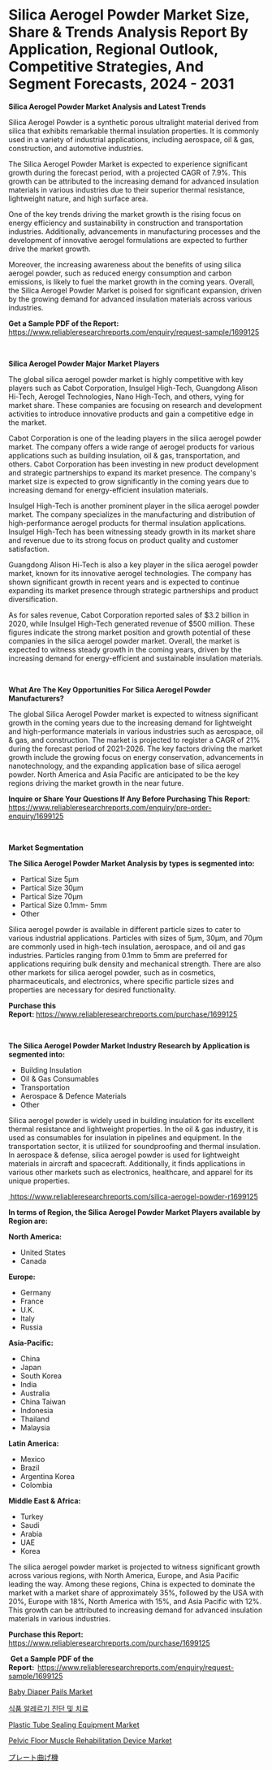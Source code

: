 <p><h1>Silica Aerogel Powder Market Size, Share & Trends Analysis Report By Application, Regional Outlook, Competitive Strategies, And Segment Forecasts, 2024 - 2031</h1></p><p><strong>Silica Aerogel Powder Market Analysis and Latest Trends</strong></p>
<p><p>Silica Aerogel Powder is a synthetic porous ultralight material derived from silica that exhibits remarkable thermal insulation properties. It is commonly used in a variety of industrial applications, including aerospace, oil & gas, construction, and automotive industries.</p><p>The Silica Aerogel Powder Market is expected to experience significant growth during the forecast period, with a projected CAGR of 7.9%. This growth can be attributed to the increasing demand for advanced insulation materials in various industries due to their superior thermal resistance, lightweight nature, and high surface area.</p><p>One of the key trends driving the market growth is the rising focus on energy efficiency and sustainability in construction and transportation industries. Additionally, advancements in manufacturing processes and the development of innovative aerogel formulations are expected to further drive the market growth.</p><p>Moreover, the increasing awareness about the benefits of using silica aerogel powder, such as reduced energy consumption and carbon emissions, is likely to fuel the market growth in the coming years. Overall, the Silica Aerogel Powder Market is poised for significant expansion, driven by the growing demand for advanced insulation materials across various industries.</p></p>
<p><strong>Get a Sample PDF of the Report:&nbsp;</strong> <a href="https://www.reliableresearchreports.com/enquiry/request-sample/1699125">https://www.reliableresearchreports.com/enquiry/request-sample/1699125</a></p>
<p>&nbsp;</p>
<p><strong>Silica Aerogel Powder Major Market Players</strong></p>
<p><p>The global silica aerogel powder market is highly competitive with key players such as Cabot Corporation, Insulgel High-Tech, Guangdong Alison Hi-Tech, Aerogel Technologies, Nano High-Tech, and others, vying for market share. These companies are focusing on research and development activities to introduce innovative products and gain a competitive edge in the market.</p><p>Cabot Corporation is one of the leading players in the silica aerogel powder market. The company offers a wide range of aerogel products for various applications such as building insulation, oil & gas, transportation, and others. Cabot Corporation has been investing in new product development and strategic partnerships to expand its market presence. The company's market size is expected to grow significantly in the coming years due to increasing demand for energy-efficient insulation materials.</p><p>Insulgel High-Tech is another prominent player in the silica aerogel powder market. The company specializes in the manufacturing and distribution of high-performance aerogel products for thermal insulation applications. Insulgel High-Tech has been witnessing steady growth in its market share and revenue due to its strong focus on product quality and customer satisfaction.</p><p>Guangdong Alison Hi-Tech is also a key player in the silica aerogel powder market, known for its innovative aerogel technologies. The company has shown significant growth in recent years and is expected to continue expanding its market presence through strategic partnerships and product diversification.</p><p>As for sales revenue, Cabot Corporation reported sales of $3.2 billion in 2020, while Insulgel High-Tech generated revenue of $500 million. These figures indicate the strong market position and growth potential of these companies in the silica aerogel powder market. Overall, the market is expected to witness steady growth in the coming years, driven by the increasing demand for energy-efficient and sustainable insulation materials.</p></p>
<p>&nbsp;</p>
<p><strong>What Are The Key Opportunities For Silica Aerogel Powder Manufacturers?</strong></p>
<p><p>The global Silica Aerogel Powder market is expected to witness significant growth in the coming years due to the increasing demand for lightweight and high-performance materials in various industries such as aerospace, oil & gas, and construction. The market is projected to register a CAGR of 21% during the forecast period of 2021-2026. The key factors driving the market growth include the growing focus on energy conservation, advancements in nanotechnology, and the expanding application base of silica aerogel powder. North America and Asia Pacific are anticipated to be the key regions driving the market growth in the near future.</p></p>
<p><strong>Inquire or Share Your Questions If Any Before Purchasing This Report:</strong> <a href="https://www.reliableresearchreports.com/enquiry/pre-order-enquiry/1699125">https://www.reliableresearchreports.com/enquiry/pre-order-enquiry/1699125</a></p>
<p>&nbsp;</p>
<p><strong>Market Segmentation</strong></p>
<p><strong>The Silica Aerogel Powder Market Analysis by types is segmented into:</strong></p>
<p><ul><li>Partical Size 5μm</li><li>Partical Size 30μm</li><li>Partical Size 70μm</li><li>Partical Size 0.1mm- 5mm</li><li>Other</li></ul></p>
<p><p>Silica aerogel powder is available in different particle sizes to cater to various industrial applications. Particles with sizes of 5μm, 30μm, and 70μm are commonly used in high-tech insulation, aerospace, and oil and gas industries. Particles ranging from 0.1mm to 5mm are preferred for applications requiring bulk density and mechanical strength. There are also other markets for silica aerogel powder, such as in cosmetics, pharmaceuticals, and electronics, where specific particle sizes and properties are necessary for desired functionality.</p></p>
<p><strong>Purchase this Report:&nbsp;</strong><a href="https://www.reliableresearchreports.com/purchase/1699125">https://www.reliableresearchreports.com/purchase/1699125</a></p>
<p>&nbsp;</p>
<p><strong>The Silica Aerogel Powder Market Industry Research by Application is segmented into:</strong></p>
<p><ul><li>Building Insulation</li><li>Oil & Gas Consumables</li><li>Transportation</li><li>Aerospace & Defence Materials</li><li>Other</li></ul></p>
<p><p>Silica aerogel powder is widely used in building insulation for its excellent thermal resistance and lightweight properties. In the oil & gas industry, it is used as consumables for insulation in pipelines and equipment. In the transportation sector, it is utilized for soundproofing and thermal insulation. In aerospace & defense, silica aerogel powder is used for lightweight materials in aircraft and spacecraft. Additionally, it finds applications in various other markets such as electronics, healthcare, and apparel for its unique properties.</p></p>
<p><a href="https://www.reliableresearchreports.com/silica-aerogel-powder-r1699125">&nbsp;https://www.reliableresearchreports.com/silica-aerogel-powder-r1699125</a></p>
<p><strong>In terms of Region, the Silica Aerogel Powder Market Players available by Region are:</strong></p>
<p>
    <p> <strong> North America: </strong>
        <ul>
            <li>United States</li>
            <li>Canada</li>
        </ul>
        </p> 
    <p> <strong> Europe: </strong>
        <ul>
            <li>Germany</li>
            <li>France</li>
            <li>U.K.</li>
            <li>Italy</li>
            <li>Russia</li>
        </ul>
        </p> 
    <p> <strong> Asia-Pacific: </strong>
        <ul>
            <li>China</li>
            <li>Japan</li>
            <li>South Korea</li>
            <li>India</li>
            <li>Australia</li>
            <li>China Taiwan</li>
            <li>Indonesia</li>
            <li>Thailand</li>
            <li>Malaysia</li>
        </ul>
        </p> 
    <p> <strong> Latin America: </strong>
        <ul>
            <li>Mexico</li>
            <li>Brazil</li>
            <li>Argentina Korea</li>
            <li>Colombia</li>
        </ul>
        </p> 
    <p> <strong> Middle East & Africa: </strong>
        <ul>
            <li>Turkey</li>
            <li>Saudi</li>
            <li>Arabia</li>
            <li>UAE</li>
            <li>Korea</li>
        </ul>
    </p>
    </p>
<p><p>The silica aerogel powder market is projected to witness significant growth across various regions, with North America, Europe, and Asia Pacific leading the way. Among these regions, China is expected to dominate the market with a market share of approximately 35%, followed by the USA with 20%, Europe with 18%, North America with 15%, and Asia Pacific with 12%. This growth can be attributed to increasing demand for advanced insulation materials in various industries.</p></p>
<p><strong>Purchase this Report: </strong><a href="https://www.reliableresearchreports.com/purchase/1699125">https://www.reliableresearchreports.com/purchase/1699125</a></p>
<p>&nbsp;<strong>Get a Sample PDF of the Report:&nbsp;&nbsp;</strong><a href="https://www.reliableresearchreports.com/enquiry/request-sample/1699125">https://www.reliableresearchreports.com/enquiry/request-sample/1699125</a></p>
<p><strong></strong></p>
<p><p><a href="https://github.com/RosemarieLeffler2023/Market-Research-Report-List-1/blob/main/baby-diaper-pails-market.md">Baby Diaper Pails Market</a></p><p><a href="https://github.com/durgin521/Market-Research-Report-List-1/blob/main/197309664333.md">식품 알레르기 진단 및 치료</a></p><p><a href="https://github.com/nancykennedykellievqfqt2/Market-Research-Report-List-2/blob/main/plastic-tube-sealing-equipment-market.md">Plastic Tube Sealing Equipment Market</a></p><p><a href="https://www.linkedin.com/pulse/pelvic-floor-muscle-rehabilitation-device-market-research-report-oejff">Pelvic Floor Muscle Rehabilitation Device Market</a></p><p><a href="https://github.com/NovaStamm2023/Market-Research-Report-List-1/blob/main/300633365807.md">プレート曲げ機</a></p></p>